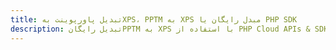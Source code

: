 ---title: تبدیل پاورپوینت بهXPS، PPTM به XPS مبدل رایگان یا PHP SDKdescription: تبدیل رایگانPPTM به XPS با استفاده از PHP Cloud APIs & SDK. همچنین اسناد Microsoft PowerPoint را در Cloud ایجاد، ویرایش و رندر کنید.---